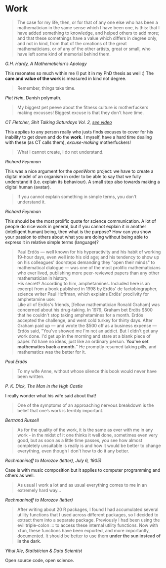 # Work

> The case for my life, then, or for that of any one else who has been a mathematician in the same sense which I have been one, is this: that I have added something to knowledge, and helped others to add more; and that these somethings have a value which differs in degree only, and not in kind, from that of the creations of the great mathematicians, or of any of the other artists, great or small, who have left some kind of memorial behind them.

*G.H. Hardy, A Mathematician's Apology*

This resonates so much within me (I put it in my PhD thesis as well :)
The **care and value of the work** is measured in kind not degree.

> Remember, things take time.

*Piet Hein*, Danish polymath.

> My biggest pet peeve about the fitness culture is motherfuckers making excusses!
Biggest excuse is that they don't have time.

*CT Fletcher, Shit Talking Saturdays Vol. 2, [see video](https://youtu.be/W0t48EngZ4w?t=152)*

This applies to any person really who justs finds excuses to cover for his inability to get down and do the **work**.
I myself, have a hard time dealing with these (as CT calls them), *excuse-making* motherfuckers!

> What I cannot create, I do not understand.

*Richard Feynman*

This was a nice argument for the *openWorm* project: we have to create a digital model of an organism in order to be able to say that we fully understand it (i.e. explain its behaviour).
A small step also towards making a digital human (avatar).

> If you cannot explain something in simple terms, you don't understand it.

*Richard Feynman*

This should be the most prolific quote for science communication.
A lot of people do nice work in general, but if you cannot explain it in another (intelligent human) being, then what is the purpose?
How can you show your passion to others about what you are doing without being able to express it in relative simple terms (language)?

> Paul Erdös — well known for his hyperactivity and his habit of working 19-hour 
days, even well into his old age; and his tendency to show up on his colleagues' 
doorsteps demanding they "open their minds" to mathematical dialogue — was one 
of the most prolific mathematicians who ever lived, publishing more 
peer-reviewed papers than any other mathematician in history.  
His secret? According to him, amphetamines. Included here is an excerpt from a 
book published in 1998 by Erdös' de factobiographer, science writer Paul Hoffman, 
which explains Erdös' proclivity for amphetamine use:  
Like all of Erdös's friends, [fellow mathematician Ronald Graham] was concerned 
about his drug-taking. In 1979, Graham bet Erdös $500 that he couldn't stop 
taking amphetamines for a month. Erdös accepted the challenge, and went cold 
turkey for thirty days. After Graham paid up — and wrote the $500 off as a 
business expense — Erdös said, "You've showed me I'm not an addict. But I didn't 
get any work done. I'd get up in the morning and stare at a blank piece of paper. 
I'd have no ideas, just like an ordinary person. **You've set mathematics back a 
month.**" He promptly resumed taking pills, and mathematics was the better for it.

*Paul Erdös*

> To my wife Anne, without whose silence this book would never have been written.

*P. K. Dick, The Man in the High Castle*

I really wonder what his wife said about that!

> One of the symptoms of an approaching nervous breakdown is the belief that 
one’s work is terribly important.

*Bertrand Russell*

> As for the quality of the work, it is the same as ever with me in any work - 
in the midst of it one thinks it well done, sometimes even very good, but as 
soon as a little time passes, you see how almost completely unsuitable is 
really is and how it would be better to change everything, even though I don't 
how to do it any better.

*Rachmaninoff to Morozov (letter), July 6, 1905)*

Case is with music composition but it applies to computer programming and
others as well.

> As usual I work a lot and as usual everything comes to me in an extremely                         hard way...

*Rachmaninoff to Morozov (letter)*

> After writing about 20 R packages, I found I had accumulated several utility 
functions that I used across different packages, so I decided to extract them 
into a separate package. Previously I had been using the evil triple-colon ::: 
to access these internal utility functions. Now with xfun, these functions have 
been exported, and more importantly, documented. It should be better to use them 
**under the sun instead of in the dark**.

*Yihui Xie, Statistician & Data Scientist*

Open source code, open science.
